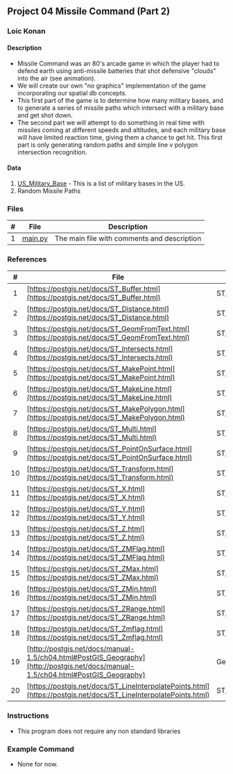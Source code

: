 ## Project 04  Missile Command (Part 2)

### Loic Konan

#### Description

- Missile Command was an 80's arcade game in which the player had to defend earth using anti-missile batteries that shot defensive "clouds" into the air (see animation).
- We will create our own "no graphics" implementation of the game incorporating our spatial db concepts.
- This first part of the game is to determine how many military bases, and to generate a series of missile paths which intersect with a military base and get shot down.
- The second part we will attempt to do something in real time with missiles coming at different speeds and altitudes, and each military base will have limited reaction time, giving them a chance to get hit. This first part is only generating random paths and simple line v polygon intersection recognition.

#### Data

1. [US_Military_Base](US_Military_Bases) - This is a list of military bases in the US.
2. Random Missile Paths

### Files

|   #   | File               | Description                                 |
| :---: | ------------------ | ------------------------------------------- |
|   1   | [main.py](main.py) | The main file with comments and description |

### References


|   #   | File                                                                                                                             | Description       |
| :---: | -------------------------------------------------------------------------------------------------------------------------------- | ----------------- |
|   1   | [https://postgis.net/docs/ST_Buffer.html](https://postgis.net/docs/ST_Buffer.html)                                               | ST_Buffer         |
|   2   | [https://postgis.net/docs/ST_Distance.html](https://postgis.net/docs/ST_Distance.html)                                           | ST_Distance       |
|   3   | [https://postgis.net/docs/ST_GeomFromText.html](https://postgis.net/docs/ST_GeomFromText.html)                                   | ST_GeomFromText   |
|   4   | [https://postgis.net/docs/ST_Intersects.html](https://postgis.net/docs/ST_Intersects.html)                                       | ST_Intersects     |
|   5   | [https://postgis.net/docs/ST_MakePoint.html](https://postgis.net/docs/ST_MakePoint.html)                                         | ST_MakePoint      |
|   6   | [https://postgis.net/docs/ST_MakeLine.html](https://postgis.net/docs/ST_MakeLine.html)                                           | ST_MakeLine       |
|   7   | [https://postgis.net/docs/ST_MakePolygon.html](https://postgis.net/docs/ST_MakePolygon.html)                                     | ST_MakePolygon    |
|   8   | [https://postgis.net/docs/ST_Multi.html](https://postgis.net/docs/ST_Multi.html)                                                 | ST_Multi          |
|   9   | [https://postgis.net/docs/ST_PointOnSurface.html](https://postgis.net/docs/ST_PointOnSurface.html)                               | ST_PointOnSurface |
|  10   | [https://postgis.net/docs/ST_Transform.html](https://postgis.net/docs/ST_Transform.html)                                         | ST_Transform      |
|  11   | [https://postgis.net/docs/ST_X.html](https://postgis.net/docs/ST_X.html)                                                         | ST_X              |
|  12   | [https://postgis.net/docs/ST_Y.html](https://postgis.net/docs/ST_Y.html)                                                         | ST_Y              |
|  13   | [https://postgis.net/docs/ST_Z.html](https://postgis.net/docs/ST_Z.html)                                                         | ST_Z              |
|  14   | [https://postgis.net/docs/ST_ZMFlag.html](https://postgis.net/docs/ST_ZMFlag.html)                                               | ST_ZMFlag         |
|  15   | [https://postgis.net/docs/ST_ZMax.html](https://postgis.net/docs/ST_ZMax.html)                                                   | ST_ZMax           |
|  16   | [https://postgis.net/docs/ST_ZMin.html](https://postgis.net/docs/ST_ZMin.html)                                                   | ST_ZMin           |
|  17   | [https://postgis.net/docs/ST_ZRange.html](https://postgis.net/docs/ST_ZRange.html)                                               | ST_ZRange         |
|  18   | [https://postgis.net/docs/ST_Zmflag.html](https://postgis.net/docs/ST_Zmflag.html)                                               | ST_Zmflag         |
|  19   | [http://postgis.net/docs/manual-1.5/ch04.html#PostGIS_Geography](http://postgis.net/docs/manual-1.5/ch04.html#PostGIS_Geography) | Geography Type    |
|  20   | [https://postgis.net/docs/ST_LineInterpolatePoints.html](https://postgis.net/docs/ST_LineInterpolatePoints.html)                 |ST_LineInterpolatePoints|

### Instructions

- This program does not require any non standard libraries

### Example Command

- None for now.
